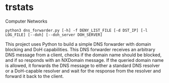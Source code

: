 # trstats
Computer Networks

```
python3 dns_forwarder.py [-h] -f DENY_LIST_FILE [-d DST_IP] [-l LOG_FILE] [--doh] [--doh_server DOH_SERVER]
```

This project uses Python to build a simple DNS forwarder with domain blocking and DoH capabilities. This DNS forwarder receives an arbitrary DNS message from a client, checks if the domain name should be blocked, and if so responds with an NXDomain message. If the queried domain name is allowed, it forwards the DNS message to either a standard DNS resolver or a DoH-capable resolver and wait for the response from the resolver and forward it back to the client.

